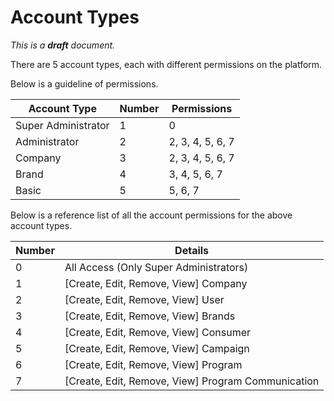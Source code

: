 # Account Types

_This is a **draft** document._

There are 5 account types, each with different permissions on the platform.

Below is a guideline of permissions.

Account Type | Number | Permissions
-------------|--------|------------
Super Administrator | 1 | 0
Administrator | 2 | 2, 3, 4, 5, 6, 7
Company | 3 | 2, 3, 4, 5, 6, 7
Brand | 4 | 3, 4, 5, 6, 7
Basic | 5 | 5, 6, 7


Below is a reference list of all the account permissions for the above account types.

Number | Details
-------|--------
0 | All Access (Only Super Administrators)
1 | [Create, Edit, Remove, View] Company
2 | [Create, Edit, Remove, View] User
3 | [Create, Edit, Remove, View] Brands
4 | [Create, Edit, Remove, View] Consumer
5 | [Create, Edit, Remove, View] Campaign
6 | [Create, Edit, Remove, View] Program
7 | [Create, Edit, Remove, View] Program Communication
